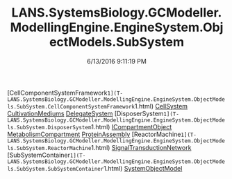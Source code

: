 ﻿---
title: LANS.SystemsBiology.GCModeller.ModellingEngine.EngineSystem.ObjectModels.SubSystem
date: 6/13/2016 9:11:19 PM
---

[CellComponentSystemFramework`1](T-LANS.SystemsBiology.GCModeller.ModellingEngine.EngineSystem.ObjectModels.SubSystem.CellComponentSystemFramework`1.html)
[CellSystem](T-LANS.SystemsBiology.GCModeller.ModellingEngine.EngineSystem.ObjectModels.SubSystem.CellSystem.html)
[CultivationMediums](T-LANS.SystemsBiology.GCModeller.ModellingEngine.EngineSystem.ObjectModels.SubSystem.CultivationMediums.html)
[DelegateSystem](T-LANS.SystemsBiology.GCModeller.ModellingEngine.EngineSystem.ObjectModels.SubSystem.DelegateSystem.html)
[DisposerSystem`1](T-LANS.SystemsBiology.GCModeller.ModellingEngine.EngineSystem.ObjectModels.SubSystem.DisposerSystem`1.html)
[ICompartmentObject](T-LANS.SystemsBiology.GCModeller.ModellingEngine.EngineSystem.ObjectModels.SubSystem.ICompartmentObject.html)
[MetabolismCompartment](T-LANS.SystemsBiology.GCModeller.ModellingEngine.EngineSystem.ObjectModels.SubSystem.MetabolismCompartment.html)
[ProteinAssembly](T-LANS.SystemsBiology.GCModeller.ModellingEngine.EngineSystem.ObjectModels.SubSystem.ProteinAssembly.html)
[ReactorMachine`1](T-LANS.SystemsBiology.GCModeller.ModellingEngine.EngineSystem.ObjectModels.SubSystem.ReactorMachine`1.html)
[SignalTransductionNetwork](T-LANS.SystemsBiology.GCModeller.ModellingEngine.EngineSystem.ObjectModels.SubSystem.SignalTransductionNetwork.html)
[SubSystemContainer`1](T-LANS.SystemsBiology.GCModeller.ModellingEngine.EngineSystem.ObjectModels.SubSystem.SubSystemContainer`1.html)
[SystemObjectModel](T-LANS.SystemsBiology.GCModeller.ModellingEngine.EngineSystem.ObjectModels.SubSystem.SystemObjectModel.html)
